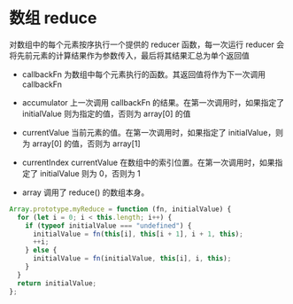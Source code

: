 # 数组 reduce

对数组中的每个元素按序执行一个提供的 reducer 函数，每一次运行 reducer 会将先前元素的计算结果作为参数传入，最后将其结果汇总为单个返回值


* callbackFn
为数组中每个元素执行的函数。其返回值将作为下一次调用 callbackFn

* accumulator
上一次调用 callbackFn 的结果。在第一次调用时，如果指定了 initialValue 则为指定的值，否则为 array[0] 的值

* currentValue
当前元素的值。在第一次调用时，如果指定了 initialValue，则为 array[0] 的值，否则为 array[1]

* currentIndex
currentValue 在数组中的索引位置。在第一次调用时，如果指定了 initialValue 则为 0，否则为 1

* array
调用了 reduce() 的数组本身。

```js
Array.prototype.myReduce = function (fn, initialValue) {
  for (let i = 0; i < this.length; i++) {
    if (typeof initialValue === "undefined") {
      initialValue = fn(this[i], this[i + 1], i + 1, this);
      ++i;
    } else {
      initialValue = fn(initialValue, this[i], i, this);
    }
  }
  return initialValue;
};
```

